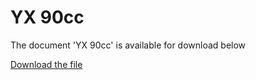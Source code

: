 # YX 90cc  

The document 'YX 90cc' is available for download below

[Download the file](../../../static/file/yx90.pdf)
